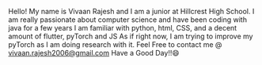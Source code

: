 Hello! My name is Vivaan Rajesh and I am a junior at Hillcrest High School.
I am really passionate about computer science and have been coding with java for a few years
I am familiar with python, html, CSS, and a decent amount of flutter, pyTorch and JS
As if right now, I am trying to improve my pyTorch as I am doing research with it.
Feel Free to contact me @ vivaan.rajesh2006@gmail.com
Have a Good Day!!😄
